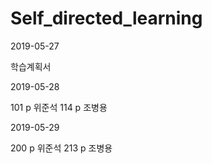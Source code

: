# Self_directed_learning

2019-05-27

학습계획서

2019-05-28 

101 p 위준석
114 p 조병용

2019-05-29

200 p 위준석
213 p 조병용

